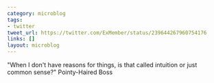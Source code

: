 ```yaml
---
category: microblog
tags:
- twitter
tweet_url: https://twitter.com/ExMember/status/239644267960754176
links: []
layout: microblog
---
```

"When I don't have reasons for things, is that called intuition or just common sense?" Pointy-Haired Boss
